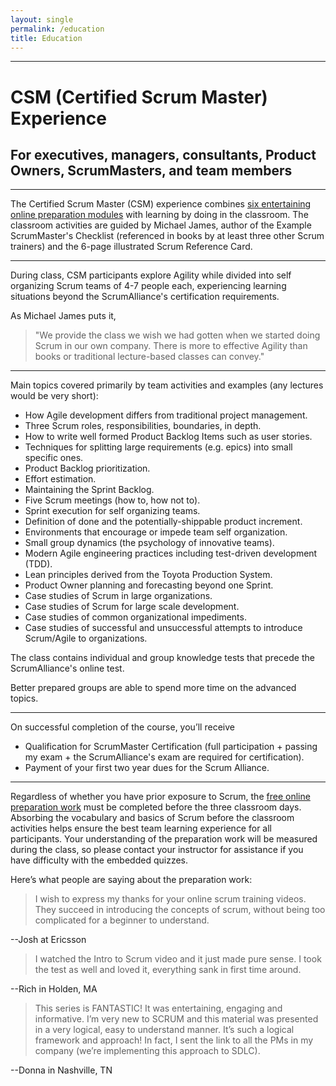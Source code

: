 ```yaml
---
layout: single
permalink: /education
title: Education
---
```


----
# CSM (Certified Scrum Master) Experience #
## For executives, managers, consultants, Product Owners, ScrumMasters, and team members

----
The Certified Scrum Master (CSM) experience combines [six entertaining online preparation modules](http://ScrumTrainingSeries.com) with learning by doing in the classroom. The classroom activities are guided by Michael James, author of the Example ScrumMaster's Checklist (referenced in books by at least three other Scrum trainers) and the 6-page illustrated Scrum Reference Card.

----

During class, CSM participants explore Agility while divided into self organizing Scrum teams of 4-7 people each, experiencing learning situations beyond the ScrumAlliance's certification requirements.  

As Michael James puts it,
> "We provide the class we wish we had gotten when we started doing Scrum in our own company.  There is more to effective Agility than books or traditional lecture-based classes can convey."

----

Main topics covered primarily by team activities and examples (any lectures would be very short):

* How Agile development differs from traditional project management.
* Three Scrum roles, responsibilities, boundaries, in depth.
* How to write well formed Product Backlog Items such as user stories.
* Techniques for splitting large requirements (e.g. epics) into small specific ones.
* Product Backlog prioritization.
* Effort estimation.
* Maintaining the Sprint Backlog.
* Five Scrum meetings (how to, how not to).
* Sprint execution for self organizing teams.
* Definition of done and the potentially-shippable product increment.
* Environments that encourage or impede team self organization.
* Small group dynamics (the psychology of innovative teams).
* Modern Agile engineering practices including test-driven development (TDD).
* Lean principles derived from the Toyota Production System.
* Product Owner planning and forecasting beyond one Sprint.
* Case studies of Scrum in large organizations.
* Case studies of Scrum for large scale development.
* Case studies of common organizational impediments.
* Case studies of successful and unsuccessful attempts to introduce Scrum/Agile to organizations.

The class contains individual and group knowledge tests that precede the ScrumAlliance's online test.

Better prepared groups are able to spend more time on the advanced topics.

----


On successful completion of the course, you’ll receive

* Qualification for ScrumMaster Certification (full participation + passing my exam + the ScrumAlliance's exam are required for certification).
* Payment of your first two year dues for the Scrum Alliance.

----

Regardless of whether you have prior exposure to Scrum, the [free online preparation work](http://ScrumTrainingSeries.com) must be completed before the three classroom days. Absorbing the vocabulary and basics of Scrum before the classroom activities helps ensure the best team learning experience for all participants. Your understanding of the preparation work will be measured during the class, so please contact your instructor for assistance if you have difficulty with the embedded quizzes.

Here’s what people are saying about the preparation work:

> I wish to express my thanks for your online scrum training videos. They succeed in introducing the concepts of scrum, without being too complicated for a beginner to understand.

--Josh at Ericsson

> I watched the Intro to Scrum video and it just made pure sense. I took the test as well and loved it, everything sank in first time around.

--Rich in Holden, MA

> This series is FANTASTIC! It was entertaining, engaging and informative. I’m very new to SCRUM and this material was presented in a very logical, easy to understand manner. It’s such a logical framework and approach! In fact, I sent the link to all the PMs in my company (we’re implementing this approach to SDLC).

--Donna in Nashville, TN

